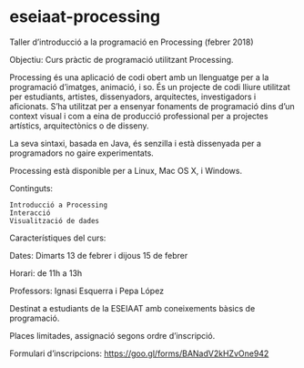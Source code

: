 # eseiaat-processing



Taller d’introducció a la programació en Processing (febrer 2018)

Objectiu: Curs pràctic de programació utilitzant Processing.

Processing és una aplicació de codi obert amb un llenguatge per a la programació d’imatges, animació, i so. És un projecte de codi lliure utilitzat per estudiants, artistes, dissenyadors, arquitectes, investigadors i aficionats. S’ha utilitzat per a ensenyar fonaments de programació dins d’un context visual i com a eina de producció professional per a projectes artístics, arquitectònics o de disseny.

La seva sintaxi, basada en Java, és senzilla i està dissenyada per a programadors no gaire experimentats.

Processing està disponible per a Linux, Mac OS X, i Windows.

Continguts:

    Introducció a Processing
    Interacció
    Visualització de dades

Característiques del curs:

Dates: Dimarts 13 de febrer i dijous 15 de febrer

Horari: de 11h a 13h

Professors: Ignasi Esquerra i Pepa López

Destinat a estudiants de la ESEIAAT amb coneixements bàsics de programació.

Places limitades, assignació segons ordre d’inscripció.

Formulari d’inscripcions: https://goo.gl/forms/BANadV2kHZvOne942

